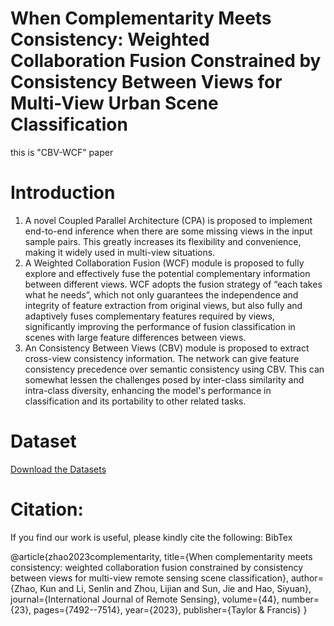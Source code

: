 # When Complementarity Meets Consistency: Weighted Collaboration Fusion Constrained by Consistency Between Views for Multi-View Urban Scene Classification
this is "CBV-WCF" paper
# Introduction
1. A novel Coupled Parallel Architecture (CPA) is proposed to implement end-to-end inference when there are some missing views in the input sample pairs. This greatly increases its flexibility and convenience, making it widely used in multi-view situations.
2. A Weighted Collaboration Fusion (WCF) module is proposed to fully explore and effectively fuse the potential complementary information between different views. WCF adopts the fusion strategy of “each takes what he needs”, which not only guarantees the independence and integrity of feature extraction from original views, but also fully and adaptively fuses complementary features required by views, significantly improving the performance of fusion classification in scenes with large feature differences between views.
3. An Consistency Between Views (CBV) module is proposed to extract cross-view consistency information. The network can give feature consistency precedence over semantic consistency using CBV. This can somewhat lessen the challenges posed by inter-class similarity and intra-class diversity, enhancing the model's performance in classification and its portability to other related tasks.

# Dataset
[Download the Datasets](http://www.patreo.dcc.ufmg.br/multi-view-datasets/)

# Citation:
If you find our work is useful, please kindly cite the following: BibTex

@article{zhao2023complementarity,
  title={When complementarity meets consistency: weighted collaboration fusion constrained by consistency between views for multi-view remote sensing scene classification},
  author={Zhao, Kun and Li, Senlin and Zhou, Lijian and Sun, Jie and Hao, Siyuan},
  journal={International Journal of Remote Sensing},
  volume={44},
  number={23},
  pages={7492--7514},
  year={2023},
  publisher={Taylor \& Francis}
}
